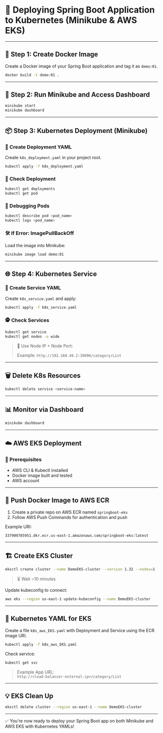 
# 🚀 Deploying Spring Boot Application to Kubernetes (Minikube & AWS EKS)

---

## 🐳 Step 1: Create Docker Image

Create a Docker image of your Spring Boot application and tag it as `demo:01`.

```bash
docker build -t demo:01 .
```

---

## 🧪 Step 2: Run Minikube and Access Dashboard

```bash
minikube start
minikube dashboard
```

---

## 📦 Step 3: Kubernetes Deployment (Minikube)

### 📁 Create Deployment YAML

Create `k8s_deployment.yaml` in your project root.

```bash
kubectl apply -f k8s_deployment.yaml
```

### 📌 Check Deployment

```bash
kubectl get deployments
kubectl get pod
```

### 🧰 Debugging Pods

```bash
kubectl describe pod <pod_name>
kubectl logs <pod_name>
```

### 🛠️ If Error: ImagePullBackOff

Load the image into Minikube:

```bash
minikube image load demo:01
```

---

## 🌐 Step 4: Kubernetes Service

### 📁 Create Service YAML

Create `k8s_service.yaml` and apply:

```bash
kubectl apply -f k8s_service.yaml
```

### 🕵️ Check Services

```bash
kubectl get service
kubectl get nodes -o wide
```

> 🔗 Use Node IP + Node Port:
>
> Example: `http://192.168.49.2:30996/category/List`

---

## 🗑️ Delete K8s Resources

```bash
kubectl delete service <service-name>
```

---

## 📊 Monitor via Dashboard

```bash
minikube dashboard
```

---

## ☁️ AWS EKS Deployment

### 🔧 Prerequisites

- AWS CLI & Kubectl installed
- Docker image built and tested
- AWS account

---

## 🐳 Push Docker Image to AWS ECR

1. Create a private repo on AWS ECR named `springboot-eks`
2. Follow AWS Push Commands for authentication and push

Example URI:

```bash
337909785951.dkr.ecr.us-east-1.amazonaws.com/springboot-eks:latest
```

---

## 🏗️ Create EKS Cluster

```bash
eksctl create cluster --name DemoEKS-cluster --version 1.32 --nodes=1 --node-type=t2.small --region us-east-1
```

> ⏳ Wait ~10 minutes

Update kubeconfig to connect:

```bash
aws eks --region us-east-1 update-kubeconfig --name DemoEKS-cluster
```

---

## 📄 Kubernetes YAML for EKS

Create a file `k8s_aws_EKS.yaml` with Deployment and Service using the ECR image URI.

```bash
kubectl apply -f k8s_aws_EKS.yaml
```

Check service:

```bash
kubectl get svc
```

> Example App URL:  
> `http://<load-balancer-external-ip>/category/List`

---

## 💡 EKS Clean Up

```bash
eksctl delete cluster --region us-east-1 --name DemoEKS-cluster
```

---

✅ You're now ready to deploy your Spring Boot app on both Minikube and AWS EKS with Kubernetes YAMLs!

